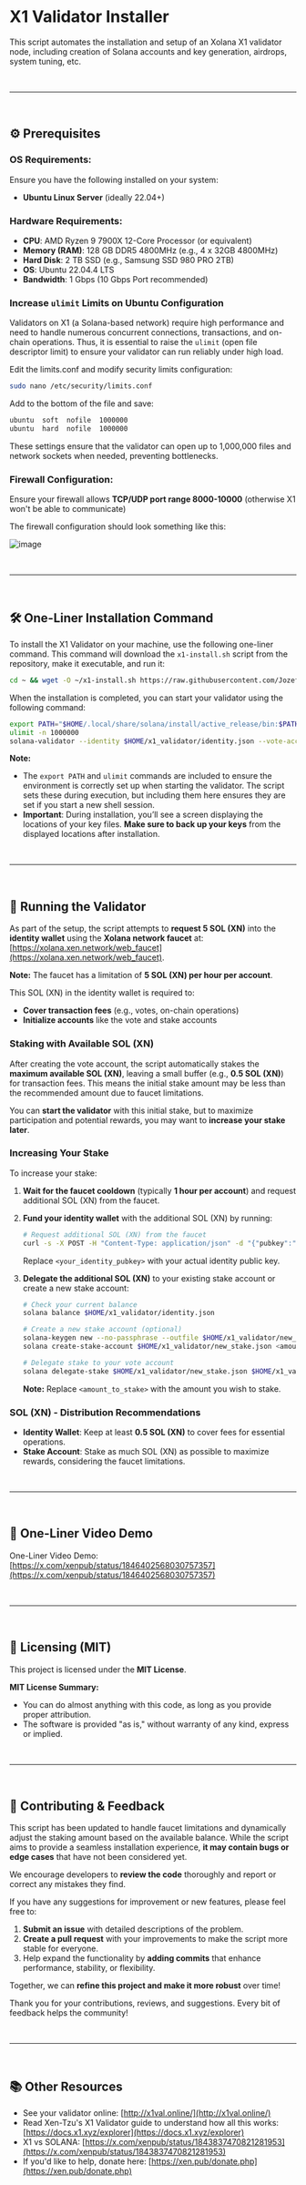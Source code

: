 
# X1 Validator Installer

This script automates the installation and setup of an Xolana X1 validator node, including creation of Solana accounts and key generation, airdrops, system tuning, etc.

&nbsp;
<hr>
&nbsp;


## ⚙️ Prerequisites

### OS Requirements:
Ensure you have the following installed on your system:
- **Ubuntu Linux Server** (ideally 22.04+)
&nbsp;

### Hardware Requirements:
- **CPU**: AMD Ryzen 9 7900X 12-Core Processor (or equivalent)
- **Memory (RAM)**: 128 GB DDR5 4800MHz (e.g., 4 x 32GB 4800MHz)
- **Hard Disk**: 2 TB SSD (e.g., Samsung SSD 980 PRO 2TB)
- **OS**: Ubuntu 22.04.4 LTS
- **Bandwidth**: 1 Gbps (10 Gbps Port recommended)
&nbsp;

### **Increase `ulimit` Limits on Ubuntu Configuration**
Validators on X1 (a Solana-based network) require high performance and need to handle numerous concurrent connections, transactions, and on-chain operations.
Thus, it is essential to raise the `ulimit` (open file descriptor limit) to ensure your validator can run reliably under high load.

Edit the limits.conf and modify security limits configuration:
```bash
sudo nano /etc/security/limits.conf
```

Add to the bottom of the file and save:
```bash
ubuntu  soft  nofile  1000000
ubuntu  hard  nofile  1000000
```

These settings ensure that the validator can open up to 1,000,000 files and network sockets when needed, preventing bottlenecks.
&nbsp;

### Firewall Configuration:
Ensure your firewall allows **TCP/UDP port range 8000-10000** (otherwise X1 won't be able to communicate)

The firewall configuration should look something like this:

![image](https://github.com/user-attachments/assets/99f51fec-d7fd-4437-ae6c-91fa3fec288f)



&nbsp;
<hr>
&nbsp;


## 🛠️ One-Liner Installation Command

To install the X1 Validator on your machine, use the following one-liner command. This command will download the `x1-install.sh` script from the repository, make it executable, and run it:

```bash
cd ~ && wget -O ~/x1-install.sh https://raw.githubusercontent.com/JozefJarosciak/X1-validator-installer/master/x1-install.sh > /dev/null 2>&1 && chmod +x ~/x1-install.sh > /dev/null 2>&1 && ~/x1-install.sh
```

When the installation is completed, you can start your validator using the following command:

```bash
export PATH="$HOME/.local/share/solana/install/active_release/bin:$PATH"
ulimit -n 1000000
solana-validator --identity $HOME/x1_validator/identity.json --vote-account $HOME/x1_validator/vote.json --rpc-port 8899 --entrypoint 216.202.227.220:8001 --full-rpc-api --log - --max-genesis-archive-unpacked-size 1073741824 --no-incremental-snapshots --require-tower --enable-rpc-transaction-history --enable-extended-tx-metadata-storage --skip-startup-ledger-verification --no-poh-speed-test --bind-address 0.0.0.0
```

**Note:**
- The `export PATH` and `ulimit` commands are included to ensure the environment is correctly set up when starting the validator. The script sets these during execution, but including them here ensures they are set if you start a new shell session.
- **Important**: During installation, you’ll see a screen displaying the locations of your key files. **Make sure to back up your keys** from the displayed locations after installation.

&nbsp;
<hr>
&nbsp;


## 🚀 Running the Validator

As part of the setup, the script attempts to **request 5 SOL (XN)** into the **identity wallet** using the **Xolana network faucet** at: [https://xolana.xen.network/web_faucet](https://xolana.xen.network/web_faucet).

**Note:** The faucet has a limitation of **5 SOL (XN) per hour per account**.

This SOL (XN) in the identity wallet is required to:

- **Cover transaction fees** (e.g., votes, on-chain operations)
- **Initialize accounts** like the vote and stake accounts


### Staking with Available SOL (XN)

After creating the vote account, the script automatically stakes the **maximum available SOL (XN)**, leaving a small buffer (e.g., **0.5 SOL (XN)**) for transaction fees. This means the initial stake amount may be less than the recommended amount due to faucet limitations.

You can **start the validator** with this initial stake, but to maximize participation and potential rewards, you may want to **increase your stake later**.


### Increasing Your Stake

To increase your stake:

1. **Wait for the faucet cooldown** (typically **1 hour per account**) and request additional SOL (XN) from the faucet.

2. **Fund your identity wallet** with the additional SOL (XN) by running:

   ```bash
   # Request additional SOL (XN) from the faucet
   curl -s -X POST -H "Content-Type: application/json" -d "{"pubkey":"<your_identity_pubkey>"}" https://xolana.xen.network/faucet
   ```

   Replace `<your_identity_pubkey>` with your actual identity public key.

3. **Delegate the additional SOL (XN)** to your existing stake account or create a new stake account:

   ```bash
   # Check your current balance
   solana balance $HOME/x1_validator/identity.json

   # Create a new stake account (optional)
   solana-keygen new --no-passphrase --outfile $HOME/x1_validator/new_stake.json
   solana create-stake-account $HOME/x1_validator/new_stake.json <amount_to_stake>

   # Delegate stake to your vote account
   solana delegate-stake $HOME/x1_validator/new_stake.json $HOME/x1_validator/vote.json
   ```

   **Note:** Replace `<amount_to_stake>` with the amount you wish to stake.


### SOL (XN) - Distribution Recommendations

- **Identity Wallet**: Keep at least **0.5 SOL (XN)** to cover fees for essential operations.
- **Stake Account**: Stake as much SOL (XN) as possible to maximize rewards, considering the faucet limitations.


&nbsp;
<hr>
&nbsp;


## 🎥 One-Liner Video Demo
One-Liner Video Demo: [https://x.com/xenpub/status/1846402568030757357](https://x.com/xenpub/status/1846402568030757357)

&nbsp;
<hr>
&nbsp;


## 📜 Licensing (MIT)

This project is licensed under the **MIT License**.

**MIT License Summary:**
- You can do almost anything with this code, as long as you provide proper attribution.
- The software is provided "as is," without warranty of any kind, express or implied.

&nbsp;
<hr>
&nbsp;


## 🤝 Contributing & Feedback

This script has been updated to handle faucet limitations and dynamically adjust the staking amount based on the available balance. While the script aims to provide a seamless installation experience, **it may contain bugs or edge cases** that have not been considered yet.

We encourage developers to **review the code** thoroughly and report or correct any mistakes they find.

If you have any suggestions for improvement or new features, please feel free to:
1. **Submit an issue** with detailed descriptions of the problem.
2. **Create a pull request** with your improvements to make the script more stable for everyone.
3. Help expand the functionality by **adding commits** that enhance performance, stability, or flexibility.

Together, we can **refine this project and make it more robust** over time!

Thank you for your contributions, reviews, and suggestions. Every bit of feedback helps the community!

&nbsp;
<hr>
&nbsp;


## 📚 Other Resources
- See your validator online: [http://x1val.online/](http://x1val.online/)
- Read Xen-Tzu's X1 Validator guide to understand how all this works: [https://docs.x1.xyz/explorer](https://docs.x1.xyz/explorer)
- X1 vs SOLANA: [https://x.com/xenpub/status/1843837470821281953](https://x.com/xenpub/status/1843837470821281953)
- If you'd like to help, donate here: [https://xen.pub/donate.php](https://xen.pub/donate.php)
